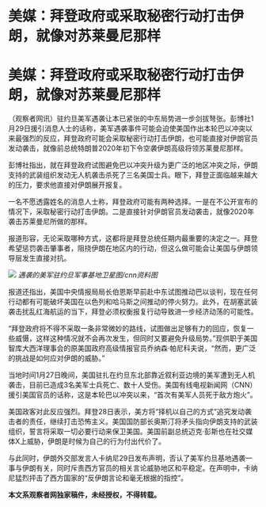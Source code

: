 # 美媒：拜登政府或采取秘密行动打击伊朗，就像对苏莱曼尼那样

# 美媒：拜登政府或采取秘密行动打击伊朗，就像对苏莱曼尼那样

（观察者网讯）驻约旦美军遇袭让本已紧张的中东局势进一步剑拔弩张。彭博社1月29日援引消息人士的话称，美军遇袭事件可能会迫使美国作出本轮巴以冲突以来最强烈的反应，拜登政府可能会采取秘密行动打击伊朗，也可能直接对伊朗官员发动袭击，就像前总统特朗普2020年初下令空袭伊朗高级将领苏莱曼尼那样。

彭博社指出，就在拜登政府试图避免巴以冲突升级为更广泛的地区冲突之际，伊朗支持的武装组织发动无人机袭击杀死了三名美国士兵。眼下，拜登正面临越来越大的压力，要求他直接对伊朗展开报复。

一名不愿透露姓名的消息人士称，拜登政府可能有两种选择。一是在不公开宣布的情况下，采取秘密行动打击伊朗。二是直接针对伊朗官员发动袭击，就像2020年袭击苏莱曼尼所做的那样。

报道形容，无论采取哪种方式，这都将是拜登总统任期内最重要的决定之一。拜登希望惩罚袭击肇事者，阻挠伊朗在地区内的行动，但这么做可能会让美国与伊朗领导层发生直接对抗。

![](https://inews.gtimg.com/om_bt/O0wBOcPHvT97F48nTIS1cg4-WFUUAVIaMthBe3NO_neOEAA/1000)
_遇袭的美军驻约旦军事基地卫星图/cnn资料图_

报道还指出，美国中央情报局局长伯恩斯早前赴中东试图推动巴以谈判，现在任何行动都有可能破坏美国在以色列和哈马斯之间推动的停火努力。此外，在胡塞武装袭击扰乱红海航运的当下，拜登必须权衡报复行动导致进一步经济动荡的可能性。

“拜登政府将不得不采取一条非常微妙的路线，试图做出足够有力的回应，恢复一些威慑，这样这种情况就不会再次发生，但同时又要避免升级局势。”现供职于美国智库大西洋理事会的原美国政府高级情报官员乔纳森·帕尼科夫说，“然而，更广泛的挑战是如何应对伊朗的威胁。”

当地时间1月27日晚间，美国驻扎在约旦东北部靠近叙利亚边境的美军遭到无人机袭击，目前已造成3名美军士兵死亡、数十人受伤。美国有线电视新闻网（CNN）援引美国官员的话称，这是本轮巴以冲突以来，“首次有美军人员死于敌方炮火”。

美国政客对此反应强烈。拜登28日表示，美方将“择机以自己的方式”追究发动袭击者的责任，继续打击恐怖主义。美国国防部长奥斯汀将矛头指向伊朗支持的武装组织，誓言将采取一切必要行动来保卫美国。美国前副总统迈克·彭斯也在社交媒体X上威胁，伊朗是时候为自己的行为付出代价了。

与此同时，伊朗外交部发言人卡纳尼29日发布声明，否认了美军约旦基地遇袭一事与伊朗有关，同时斥责西方官员的相关言论威胁地区和平稳定。在声明中，卡纳尼猛烈抨击了西方国家的“反伊朗言论和毫无根据的指控”。

**本文系观察者网独家稿件，未经授权，不得转载。**

